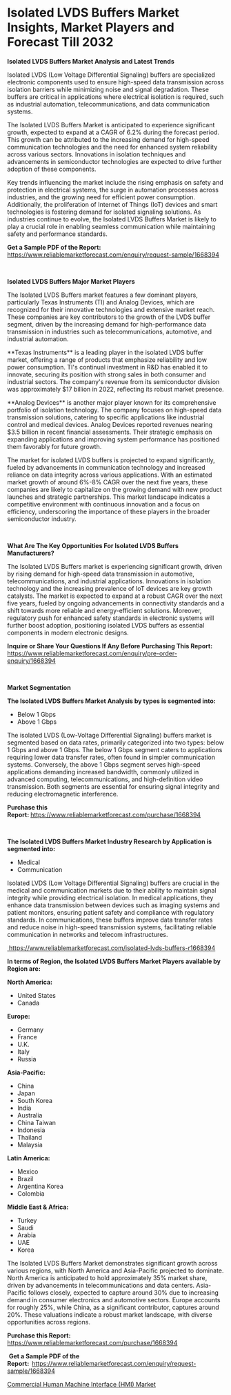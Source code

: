 <p><h1>Isolated LVDS Buffers Market Insights, Market Players and Forecast Till 2032</h1></p><p><strong>Isolated LVDS Buffers Market Analysis and Latest Trends</strong></p>
<p><p>Isolated LVDS (Low Voltage Differential Signaling) buffers are specialized electronic components used to ensure high-speed data transmission across isolation barriers while minimizing noise and signal degradation. These buffers are critical in applications where electrical isolation is required, such as industrial automation, telecommunications, and data communication systems.</p><p>The Isolated LVDS Buffers Market is anticipated to experience significant growth, expected to expand at a CAGR of 6.2% during the forecast period. This growth can be attributed to the increasing demand for high-speed communication technologies and the need for enhanced system reliability across various sectors. Innovations in isolation techniques and advancements in semiconductor technologies are expected to drive further adoption of these components.</p><p>Key trends influencing the market include the rising emphasis on safety and protection in electrical systems, the surge in automation processes across industries, and the growing need for efficient power consumption. Additionally, the proliferation of Internet of Things (IoT) devices and smart technologies is fostering demand for isolated signaling solutions. As industries continue to evolve, the Isolated LVDS Buffers Market is likely to play a crucial role in enabling seamless communication while maintaining safety and performance standards.</p></p>
<p><strong>Get a Sample PDF of the Report:&nbsp;</strong> <a href="https://www.reliablemarketforecast.com/enquiry/request-sample/1668394?utm_campaign=1903&utm_medium=2&utm_source=Github&utm_content=ia&utm_term=02032025&utm_id=isolated-lvds-buffers">https://www.reliablemarketforecast.com/enquiry/request-sample/1668394</a></p>
<p>&nbsp;</p>
<p><strong>Isolated LVDS Buffers Major Market Players</strong></p>
<p><p>The Isolated LVDS Buffers market features a few dominant players, particularly Texas Instruments (TI) and Analog Devices, which are recognized for their innovative technologies and extensive market reach. These companies are key contributors to the growth of the LVDS buffer segment, driven by the increasing demand for high-performance data transmission in industries such as telecommunications, automotive, and industrial automation.</p><p>**Texas Instruments** is a leading player in the isolated LVDS buffer market, offering a range of products that emphasize reliability and low power consumption. TI's continual investment in R&D has enabled it to innovate, securing its position with strong sales in both consumer and industrial sectors. The company's revenue from its semiconductor division was approximately $17 billion in 2022, reflecting its robust market presence.</p><p>**Analog Devices** is another major player known for its comprehensive portfolio of isolation technology. The company focuses on high-speed data transmission solutions, catering to specific applications like industrial control and medical devices. Analog Devices reported revenues nearing $3.5 billion in recent financial assessments. Their strategic emphasis on expanding applications and improving system performance has positioned them favorably for future growth.</p><p>The market for isolated LVDS buffers is projected to expand significantly, fueled by advancements in communication technology and increased reliance on data integrity across various applications. With an estimated market growth of around 6%-8% CAGR over the next five years, these companies are likely to capitalize on the growing demand with new product launches and strategic partnerships. This market landscape indicates a competitive environment with continuous innovation and a focus on efficiency, underscoring the importance of these players in the broader semiconductor industry.</p></p>
<p>&nbsp;</p>
<p><strong>What Are The Key Opportunities For Isolated LVDS Buffers Manufacturers?</strong></p>
<p><p>The Isolated LVDS Buffers market is experiencing significant growth, driven by rising demand for high-speed data transmission in automotive, telecommunications, and industrial applications. Innovations in isolation technology and the increasing prevalence of IoT devices are key growth catalysts. The market is expected to expand at a robust CAGR over the next five years, fueled by ongoing advancements in connectivity standards and a shift towards more reliable and energy-efficient solutions. Moreover, regulatory push for enhanced safety standards in electronic systems will further boost adoption, positioning isolated LVDS buffers as essential components in modern electronic designs.</p></p>
<p><strong>Inquire or Share Your Questions If Any Before Purchasing This Report:</strong> <a href="https://www.reliablemarketforecast.com/enquiry/pre-order-enquiry/1668394?utm_campaign=1903&utm_medium=2&utm_source=Github&utm_content=ia&utm_term=02032025&utm_id=isolated-lvds-buffers">https://www.reliablemarketforecast.com/enquiry/pre-order-enquiry/1668394</a></p>
<p>&nbsp;</p>
<p><strong>Market Segmentation</strong></p>
<p><strong>The Isolated LVDS Buffers Market Analysis by types is segmented into:</strong></p>
<p><ul><li>Below 1 Gbps</li><li>Above 1 Gbps</li></ul></p>
<p><p>The isolated LVDS (Low-Voltage Differential Signaling) buffers market is segmented based on data rates, primarily categorized into two types: below 1 Gbps and above 1 Gbps. The below 1 Gbps segment caters to applications requiring lower data transfer rates, often found in simpler communication systems. Conversely, the above 1 Gbps segment serves high-speed applications demanding increased bandwidth, commonly utilized in advanced computing, telecommunications, and high-definition video transmission. Both segments are essential for ensuring signal integrity and reducing electromagnetic interference.</p></p>
<p><strong>Purchase this Report:&nbsp;</strong><a href="https://www.reliablemarketforecast.com/purchase/1668394?utm_campaign=1903&utm_medium=2&utm_source=Github&utm_content=ia&utm_term=02032025&utm_id=isolated-lvds-buffers">https://www.reliablemarketforecast.com/purchase/1668394</a></p>
<p>&nbsp;</p>
<p><strong>The Isolated LVDS Buffers Market Industry Research by Application is segmented into:</strong></p>
<p><ul><li>Medical</li><li>Communication</li></ul></p>
<p><p>Isolated LVDS (Low Voltage Differential Signaling) buffers are crucial in the medical and communication markets due to their ability to maintain signal integrity while providing electrical isolation. In medical applications, they enhance data transmission between devices such as imaging systems and patient monitors, ensuring patient safety and compliance with regulatory standards. In communications, these buffers improve data transfer rates and reduce noise in high-speed transmission systems, facilitating reliable communication in networks and telecom infrastructures.</p></p>
<p><a href="https://www.reliablemarketforecast.com/isolated-lvds-buffers-r1668394?utm_campaign=1903&utm_medium=2&utm_source=Github&utm_content=ia&utm_term=02032025&utm_id=isolated-lvds-buffers">&nbsp;https://www.reliablemarketforecast.com/isolated-lvds-buffers-r1668394</a></p>
<p><strong>In terms of Region, the Isolated LVDS Buffers Market Players available by Region are:</strong></p>
<p>
    <p> <strong> North America: </strong>
        <ul>
            <li>United States</li>
            <li>Canada</li>
        </ul>
        </p> 
    <p> <strong> Europe: </strong>
        <ul>
            <li>Germany</li>
            <li>France</li>
            <li>U.K.</li>
            <li>Italy</li>
            <li>Russia</li>
        </ul>
        </p> 
    <p> <strong> Asia-Pacific: </strong>
        <ul>
            <li>China</li>
            <li>Japan</li>
            <li>South Korea</li>
            <li>India</li>
            <li>Australia</li>
            <li>China Taiwan</li>
            <li>Indonesia</li>
            <li>Thailand</li>
            <li>Malaysia</li>
        </ul>
        </p> 
    <p> <strong> Latin America: </strong>
        <ul>
            <li>Mexico</li>
            <li>Brazil</li>
            <li>Argentina Korea</li>
            <li>Colombia</li>
        </ul>
        </p> 
    <p> <strong> Middle East & Africa: </strong>
        <ul>
            <li>Turkey</li>
            <li>Saudi</li>
            <li>Arabia</li>
            <li>UAE</li>
            <li>Korea</li>
        </ul>
    </p>
    </p>
<p><p>The Isolated LVDS Buffers Market demonstrates significant growth across various regions, with North America and Asia-Pacific projected to dominate. North America is anticipated to hold approximately 35% market share, driven by advancements in telecommunications and data centers. Asia-Pacific follows closely, expected to capture around 30% due to increasing demand in consumer electronics and automotive sectors. Europe accounts for roughly 25%, while China, as a significant contributor, captures around 20%. These valuations indicate a robust market landscape, with diverse opportunities across regions.</p></p>
<p><strong>Purchase this Report: </strong><a href="https://www.reliablemarketforecast.com/purchase/1668394?utm_campaign=1903&utm_medium=2&utm_source=Github&utm_content=ia&utm_term=02032025&utm_id=isolated-lvds-buffers">https://www.reliablemarketforecast.com/purchase/1668394</a></p>
<p>&nbsp;<strong>Get a Sample PDF of the Report:&nbsp;&nbsp;</strong><a href="https://www.reliablemarketforecast.com/enquiry/request-sample/1668394?utm_campaign=1903&utm_medium=2&utm_source=Github&utm_content=ia&utm_term=02032025&utm_id=isolated-lvds-buffers">https://www.reliablemarketforecast.com/enquiry/request-sample/1668394</a></p>
<p><strong></strong></p>
<p><p><a href="https://github.com/ashepherd82/Market-Research-Report-List-7/blob/main/commercial-human-machine-interface-hmi-market.md?utm_campaign=1903&utm_medium=2&utm_source=Github&utm_content=ia&utm_term=02032025&utm_id=isolated-lvds-buffers">Commercial Human Machine Interface (HMI) Market</a></p></p>
